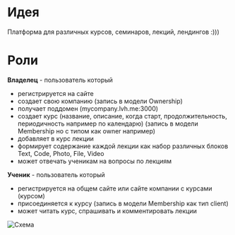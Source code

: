 # Идея
Платформа для различных курсов, семинаров, лекций, лендингов :)))

# Роли
**Владелец** - пользователь который 
- регистрируется на сайте
- создает свою компанию (запись в модели Ownership)
- получает поддомен (mycompany.lvh.me:3000)
- создает курс (название, описание, когда старт, продолжительность, периодичность например по календарю) (запись в модели Membership но с типом как owner например)
- добавляет в курс лекции
- формирует содержание каждой лекции как набор различных блоков Text, Code, Photo, File, Video
- может отвечать ученикам на вопросы по лекциям

**Ученик** - пользователь который
- регистрируется на общем сайте или сайте компании с курсами (курсом)
- присоединяется к курсу (запись в модели Membership как тип client)
- может читать курс, спрашивать и комментировать лекции

![Схема](https://trello-attachments.s3.amazonaws.com/57977b0e3e86058b4b1728a6/997x1033/5f11f6bb6a9dd9d9d13ca590583da494/Astrum.png)
